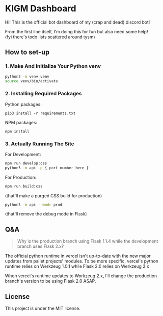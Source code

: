# KIGM Dashboard

Hi! This is the official bot dashboard of my (crap and dead) discord bot!

From the first line itself, I'm doing this for fun but also need some help! \
(fyi there's todo lists scattered around tysm)

## How to set-up

### 1. Make And Initialize Your Python venv

```bash
python3 -m venv venv
source venv/bin/activate
```

### 2. Installing Required Packages

Python packages:

```
pip3 install -r requirements.txt
```

NPM packages:

```
npm install
```

### 3. Actually Running The Site

For Development:

```bash
npm run develop:css
python3 -m api -p { port number here }
```

For Production:

```bash
npm run build:css
```

(that'll make a purged CSS build for production)

```bash
python3 -m api --mode prod
```

(that'll remove the debug mode in Flask)

## Q&A

> Why is the production branch using Flask 1.1.4 while the development branch uses Flask 2.x?

The official python runtime in vercel isn't up-to-date with the new major updates from pallet projects' modules.
To be more specific, vercel's python runtime relies on Werkzeug 1.0.1 while Flask 2.0 relies on Werkzeug 2.x

When vercel's runtime updates to Workzeug 2.x, I'll change the production branch's version to be using Flask 2.0 ASAP.

## License

This project is under the MIT license.
